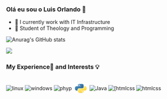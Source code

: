 ### Olá eu sou o Luis Orlando 👋

- 🔭 I currently work with IT Infrastructure
- 🌱 Student of Theology and Programming

 ![Anurag's GitHub stats](https://github-readme-stats.vercel.app/api?username=lopcarv&theme=aura&show_icons=true)

<a href="https://www.linkedin.com/in/luisorlando/" target="_blank"><img src="https://img.shields.io/badge/-LinkedIn-%230077B5?style=for-the-badge&logo=linkedin&logoColor=white" target="_blank"></a> 

### My Experience🔎 and Interests 💡
</div>
<div style="display: inline_block"><br>
<img align="center" alt="linux" height="30" width="40" src="https://cdn3.iconfinder.com/data/icons/logos-brands-3/24/logo_brand_brands_logos_linux-512.png">
<img align="center" alt="windows" height="30" width="40" src="https://cdn4.iconfinder.com/data/icons/social-media-2070/140/_windows-512.png">
<img align="center" alt="phyp" height="30" width="40" src="https://cdn2.iconfinder.com/data/icons/technology-devices-12/512/Php_code_file_php-256.png">
<img align="center" alt="Python" height="30" width="40" src="https://raw.githubusercontent.com/devicons/devicon/master/icons/python/python-original.svg">
<img align="center" alt="Java" height="30" width="40" src="https://cdn3.iconfinder.com/data/icons/logos-and-brands-adobe/512/181_Java-64.png">
<img align="center" alt="[htmlcss" height="30" width="40" src="https://cdn0.iconfinder.com/data/icons/HTML5/512/HTML_Logo.png">
<img align="center" alt="htmlcss" height="30" width="40" 
src="https://www.iconfinder.com/icons/5112708/database_file_format_sql_web_icon">
</div>
